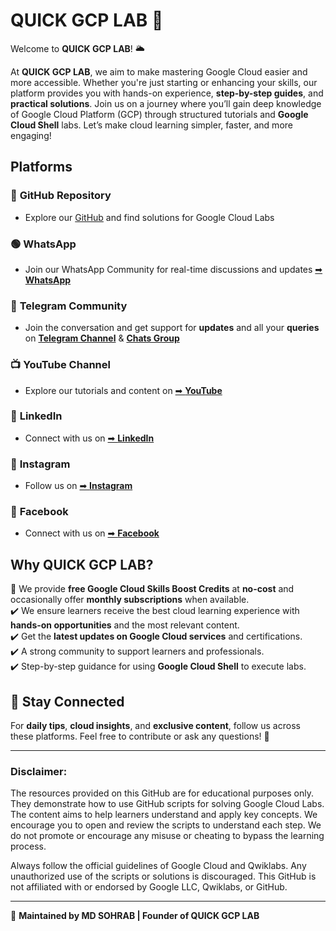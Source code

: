 # QUICK GCP LAB 🚀  

Welcome to **QUICK GCP LAB**! 🌥️

At **QUICK GCP LAB**, we aim to make mastering Google Cloud easier and more accessible. Whether you're just starting or enhancing your skills, our platform provides you with hands-on experience, **step-by-step guides**, and **practical solutions**. Join us on a journey where you’ll gain deep knowledge of Google Cloud Platform (GCP) through structured tutorials and **Google Cloud Shell** labs. Let’s make cloud learning simpler, faster, and more engaging!

## Platforms  

### 📂 **GitHub Repository**

- Explore our [GitHub](https://github.com/QUICK-GCP-LAB) and find solutions for Google Cloud Labs

### 🟢 **WhatsApp**

- Join our WhatsApp Community for real-time discussions and updates [➡ **WhatsApp**](https://chat.whatsapp.com/ECJ9h8GA3CA1ksaI9m5NrX)

### 💬 **Telegram Community**

- Join the conversation and get support for **updates** and all your **queries** on [**Telegram Channel**](https://t.me/quickgcplab) & [**Chats Group**](https://t.me/quickgcplabchats)

### 📺 **YouTube Channel**

- Explore our tutorials and content on [➡ **YouTube**](https://www.youtube.com/@quickgcplab)

### 💼 **LinkedIn**

- Connect with us on [➡ **LinkedIn**](http://linkedin.com/in/md-sohrab)

### 📱 **Instagram**

- Follow us on [➡ **Instagram**](https://www.instagram.com/sohrab.quickgcplab)

### 📘 **Facebook**

- Connect with us on [➡ **Facebook**](https://www.facebook.com/sohrab80)
 

## Why QUICK GCP LAB?

🌟 We provide **free Google Cloud Skills Boost Credits** at **no-cost** and occasionally offer **monthly subscriptions** when available.  
✔️ We ensure learners receive the best cloud learning experience with **hands-on opportunities** and the most relevant content.  
✔️ Get the **latest updates on Google Cloud services** and certifications.  
✔️ A strong community to support learners and professionals.  
✔️ Step-by-step guidance for using **Google Cloud Shell** to execute labs.

## 📢 Stay Connected

For **daily tips**, **cloud insights**, and **exclusive content**, follow us across these platforms. Feel free to contribute or ask any questions! 📲

---

### Disclaimer:

The resources provided on this GitHub are for educational purposes only. They demonstrate how to use GitHub scripts for solving Google Cloud Labs. The content aims to help learners understand and apply key concepts. We encourage you to open and review the scripts to understand each step. We do not promote or encourage any misuse or cheating to bypass the learning process.

Always follow the official guidelines of Google Cloud and Qwiklabs. Any unauthorized use of the scripts or solutions is discouraged. This GitHub is not affiliated with or endorsed by Google LLC, Qwiklabs, or GitHub.

---

🚀 **Maintained by MD SOHRAB | Founder of QUICK GCP LAB**
